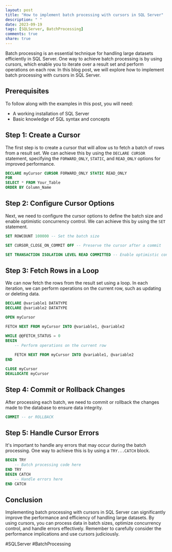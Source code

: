 ```yaml
---
layout: post
title: "How to implement batch processing with cursors in SQL Server"
description: " "
date: 2023-09-19
tags: [SQLServer, BatchProcessing]
comments: true
share: true
---
```


Batch processing is an essential technique for handling large datasets efficiently in SQL Server. One way to achieve batch processing is by using cursors, which enable you to iterate over a result set and perform operations on each row. In this blog post, we will explore how to implement batch processing with cursors in SQL Server.

## Prerequisites

To follow along with the examples in this post, you will need:

- A working installation of SQL Server
- Basic knowledge of SQL syntax and concepts

## Step 1: Create a Cursor

The first step is to create a cursor that will allow us to fetch a batch of rows from a result set. We can achieve this by using the `DECLARE CURSOR` statement, specifying the `FORWARD_ONLY`, `STATIC`, and `READ_ONLY` options for improved performance.

```sql
DECLARE myCursor CURSOR FORWARD_ONLY STATIC READ_ONLY
FOR
SELECT * FROM Your_Table
ORDER BY Column_Name
```

## Step 2: Configure Cursor Options

Next, we need to configure the cursor options to define the batch size and enable optimistic concurrency control. We can achieve this by using the `SET` statement.

```sql
SET ROWCOUNT 100000 -- Set the batch size

SET CURSOR_CLOSE_ON_COMMIT OFF -- Preserve the cursor after a commit

SET TRANSACTION ISOLATION LEVEL READ COMMITTED -- Enable optimistic concurrency control
```

## Step 3: Fetch Rows in a Loop

We can now fetch the rows from the result set using a loop. In each iteration, we can perform operations on the current row, such as updating or deleting data.

```sql
DECLARE @variable1 DATATYPE
DECLARE @variable2 DATATYPE

OPEN myCursor

FETCH NEXT FROM myCursor INTO @variable1, @variable2

WHILE @@FETCH_STATUS = 0
BEGIN
    -- Perform operations on the current row
    
    FETCH NEXT FROM myCursor INTO @variable1, @variable2
END

CLOSE myCursor
DEALLOCATE myCursor
```

## Step 4: Commit or Rollback Changes

After processing each batch, we need to commit or rollback the changes made to the database to ensure data integrity.

```sql
COMMIT -- or ROLLBACK
```

## Step 5: Handle Cursor Errors

It's important to handle any errors that may occur during the batch processing. One way to achieve this is by using a `TRY...CATCH` block.

```sql
BEGIN TRY
    -- Batch processing code here
END TRY
BEGIN CATCH
    -- Handle errors here
END CATCH
```

## Conclusion

Implementing batch processing with cursors in SQL Server can significantly improve the performance and efficiency of handling large datasets. By using cursors, you can process data in batch sizes, optimize concurrency control, and handle errors effectively. Remember to carefully consider the performance implications and use cursors judiciously.

#SQLServer #BatchProcessing
